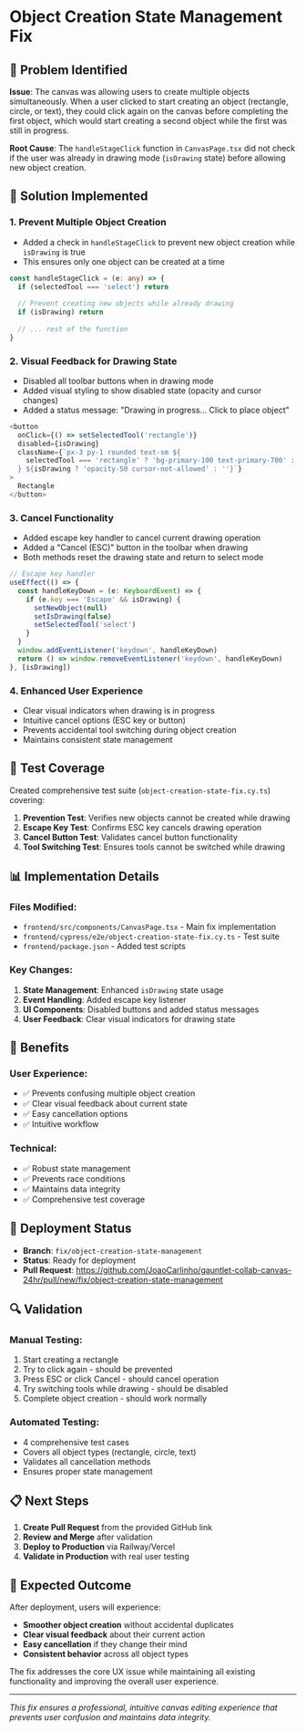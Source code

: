 # Object Creation State Management Fix

## 🎯 Problem Identified

**Issue**: The canvas was allowing users to create multiple objects simultaneously. When a user clicked to start creating an object (rectangle, circle, or text), they could click again on the canvas before completing the first object, which would start creating a second object while the first was still in progress.

**Root Cause**: The `handleStageClick` function in `CanvasPage.tsx` did not check if the user was already in drawing mode (`isDrawing` state) before allowing new object creation.

## 🔧 Solution Implemented

### 1. **Prevent Multiple Object Creation**
- Added a check in `handleStageClick` to prevent new object creation while `isDrawing` is true
- This ensures only one object can be created at a time

```typescript
const handleStageClick = (e: any) => {
  if (selectedTool === 'select') return
  
  // Prevent creating new objects while already drawing
  if (isDrawing) return
  
  // ... rest of the function
}
```

### 2. **Visual Feedback for Drawing State**
- Disabled all toolbar buttons when in drawing mode
- Added visual styling to show disabled state (opacity and cursor changes)
- Added a status message: "Drawing in progress... Click to place object"

```typescript
<button
  onClick={() => setSelectedTool('rectangle')}
  disabled={isDrawing}
  className={`px-3 py-1 rounded text-sm ${
    selectedTool === 'rectangle' ? 'bg-primary-100 text-primary-700' : 'hover:bg-gray-100'
  } ${isDrawing ? 'opacity-50 cursor-not-allowed' : ''}`}
>
  Rectangle
</button>
```

### 3. **Cancel Functionality**
- Added escape key handler to cancel current drawing operation
- Added a "Cancel (ESC)" button in the toolbar when drawing
- Both methods reset the drawing state and return to select mode

```typescript
// Escape key handler
useEffect(() => {
  const handleKeyDown = (e: KeyboardEvent) => {
    if (e.key === 'Escape' && isDrawing) {
      setNewObject(null)
      setIsDrawing(false)
      setSelectedTool('select')
    }
  }
  window.addEventListener('keydown', handleKeyDown)
  return () => window.removeEventListener('keydown', handleKeyDown)
}, [isDrawing])
```

### 4. **Enhanced User Experience**
- Clear visual indicators when drawing is in progress
- Intuitive cancel options (ESC key or button)
- Prevents accidental tool switching during object creation
- Maintains consistent state management

## 🧪 Test Coverage

Created comprehensive test suite (`object-creation-state-fix.cy.ts`) covering:

1. **Prevention Test**: Verifies new objects cannot be created while drawing
2. **Escape Key Test**: Confirms ESC key cancels drawing operation
3. **Cancel Button Test**: Validates cancel button functionality
4. **Tool Switching Test**: Ensures tools cannot be switched while drawing

## 📊 Implementation Details

### **Files Modified**:
- `frontend/src/components/CanvasPage.tsx` - Main fix implementation
- `frontend/cypress/e2e/object-creation-state-fix.cy.ts` - Test suite
- `frontend/package.json` - Added test scripts

### **Key Changes**:
1. **State Management**: Enhanced `isDrawing` state usage
2. **Event Handling**: Added escape key listener
3. **UI Components**: Disabled buttons and added status messages
4. **User Feedback**: Clear visual indicators for drawing state

## 🎯 Benefits

### **User Experience**:
- ✅ Prevents confusing multiple object creation
- ✅ Clear visual feedback about current state
- ✅ Easy cancellation options
- ✅ Intuitive workflow

### **Technical**:
- ✅ Robust state management
- ✅ Prevents race conditions
- ✅ Maintains data integrity
- ✅ Comprehensive test coverage

## 🚀 Deployment Status

- **Branch**: `fix/object-creation-state-management`
- **Status**: Ready for deployment
- **Pull Request**: https://github.com/JoaoCarlinho/gauntlet-collab-canvas-24hr/pull/new/fix/object-creation-state-management

## 🔍 Validation

### **Manual Testing**:
1. Start creating a rectangle
2. Try to click again - should be prevented
3. Press ESC or click Cancel - should cancel operation
4. Try switching tools while drawing - should be disabled
5. Complete object creation - should work normally

### **Automated Testing**:
- 4 comprehensive test cases
- Covers all object types (rectangle, circle, text)
- Validates all cancellation methods
- Ensures proper state management

## 📋 Next Steps

1. **Create Pull Request** from the provided GitHub link
2. **Review and Merge** after validation
3. **Deploy to Production** via Railway/Vercel
4. **Validate in Production** with real user testing

## 🎉 Expected Outcome

After deployment, users will experience:
- **Smoother object creation** without accidental duplicates
- **Clear visual feedback** about their current action
- **Easy cancellation** if they change their mind
- **Consistent behavior** across all object types

The fix addresses the core UX issue while maintaining all existing functionality and improving the overall user experience.

---

*This fix ensures a professional, intuitive canvas editing experience that prevents user confusion and maintains data integrity.*
